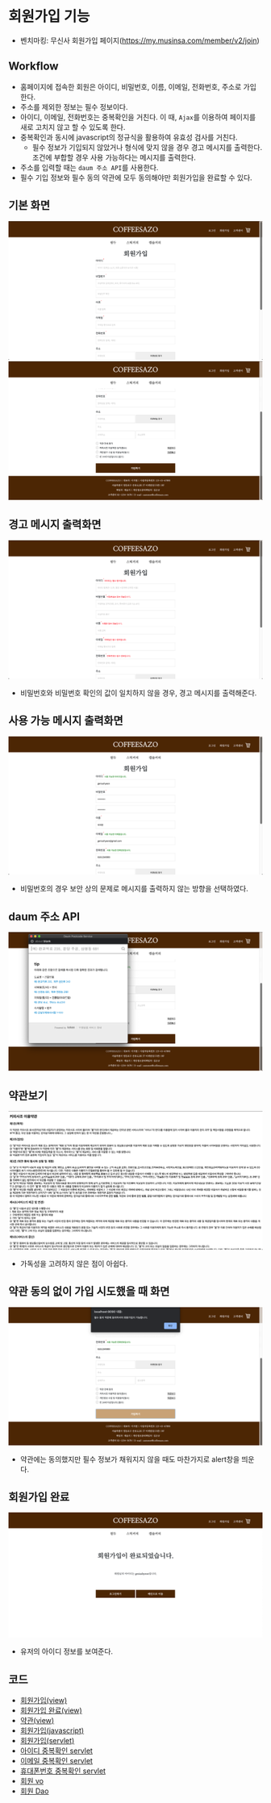 # 회원가입 기능
- 벤치마킹: 무신사 회원가입 페이지(https://my.musinsa.com/member/v2/join)
## Workflow
- 홈페이지에 접속한 회원은 아이디, 비밀번호, 이름, 이메일, 전화번호, 주소로 가입한다.
- 주소를 제외한 정보는 필수 정보이다.
- 아이디, 이메일, 전화번호는 중복확인을 거친다. 이 때, ```Ajax```를 이용하여 페이지를 새로 고치지 않고 할 수 있도록 한다.
- 중복확인과 동시에 javascript의 정규식을 활용하여 유효성 검사를 거친다.
  - 필수 정보가 기입되지 않았거나 형식에 맞지 않을 경우 경고 메시지를 출력한다. 조건에 부합할 경우 사용 가능하다는 메시지를 출력한다.
- 주소를 입력할 때는 ```daum 주소 API```를 사용한다.
- 필수 기입 정보와 필수 동의 약관에 모두 동의해야만 회원가입을 완료할 수 있다.
## 기본 화면
![](../img/signup1.png)<br/>
![](../img/signup2.png)<br/>
## 경고 메시지 출력화면
![](../img/signup_warning.png)<br/>
- 비밀번호와 비밀번호 확인의 값이 일치하지 않을 경우, 경고 메시지를 출력해준다.
## 사용 가능 메시지 출력화면
![](../img/signup_green.png)<br/>
- 비밀번호의 경우 보안 상의 문제로 메시지를 출력하지 않는 방향을 선택하였다.
## daum 주소 API
![](../img/signup_daumAPI.png)<br/>
## 약관보기
![](../img/signup_admit1.png)
- 가독성을 고려하지 않은 점이 아쉽다.
## 약관 동의 없이 가입 시도했을 때 화면
![](../img/signup_notadmit.png)<br/>
- 약관에는 동의했지만 필수 정보가 채워지지 않을 때도 마찬가지로 alert창을 띄운다.
## 회원가입 완료
![](../img/signup_complete.png)<br/>
- 유저의 아이디 정보를 보여준다.
## 코드
- [회원가입(view)](src/signup.jsp)
- [회원가입 완료(view)](src/signup_complete.jsp)
- [약관(view)](src/coffeesazo_admit.jsp)
- [회원가입(javascript)](src/signup.js)
- [회원가입(servlet)](src/SignupServlet.java)
- [아이디 중복확인 servlet](src/IdDuplicatedServlet.java)
- [이메일 중복확인 servlet](src/EmailDuplicatedCheckServlet.java)
- [휴대폰번호 중복확인 servlet](src/PhoneDuplicatedCheckServlet.java)
- [회원 vo](src/MemberVo.java)
- [회원 Dao](src/MemberDao.java)